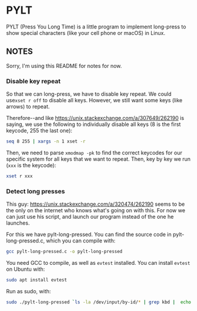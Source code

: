 # PYLT

PYLT (Press You Long Time) is a little program to implement long-press to show special characters (like your cell phone or macOS) in Linux.

## NOTES

Sorry, I'm using this README for notes for now.

### Disable key repeat

So that we can long-press, we have to disable key repeat. We could use`xset r off` to disable all keys. However, we still want some keys (like arrows) to repeat.

Therefore--and like https://unix.stackexchange.com/a/307649/262190 is saying, we use the following to individually disable all keys (8 is the first keycode, 255 the last one):

```bash
seq 8 255 | xargs -n 1 xset -r
```

Then, we need to parse `xmodmap -pk` to find the correct keycodes for our specific system for all keys that we want to repeat. Then, key by key we run (`xxx` is the keycode):

```bash
xset r xxx
```

### Detect long presses

This guy: https://unix.stackexchange.com/a/320474/262190 seems to be the only on the internet who knows what's going on with this. For now we can just use his script, and launch our program instead of the one he launches.

For this we have pylt-long-pressed. You can find the source code in pylt-long-pressed.c, which you can compile with:

```bash
gcc pylt-long-pressed.c -o pylt-long-pressed
```

You need GCC to compile, as well as `evtest` installed. You can install `evtest` on Ubuntu with:

```bash
sudo apt install evtest
```

Run as sudo, with:

```bash
sudo ./pylt-long-pressed `ls -la /dev/input/by-id/* | grep kbd |  echo "/dev/input/""$(awk -F'/' '{print $NF}')"`
```


